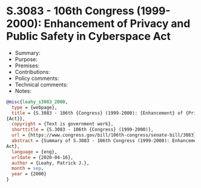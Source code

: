 # S.3083 - 106th Congress (1999-2000): Enhancement of Privacy and Public Safety in Cyberspace Act

- Summary:
- Purpose:
- Premises:
- Contributions:
- Policy comments:
- Technical comments:
- Notes:

```bib
@misc{leahy_s3083_2000,
  type = {webpage},
  title = {S.3083 - 106th {Congress} (1999-2000): {Enhancement} of {Privacy} and {Public} {Safety} in {Cyberspace}
{Act}},
  copyright = {Text is government work},
  shorttitle = {S.3083 - 106th {Congress} (1999-2000)},
  url = {https://www.congress.gov/bill/106th-congress/senate-bill/3083},
  abstract = {Summary of S.3083 - 106th Congress (1999-2000): Enhancement of Privacy and Public Safety in Cyberspace
Act},
  language = {eng},
  urldate = {2020-04-16},
  author = {Leahy, Patrick J.},
  month = sep,
  year = {2000}
}
```
